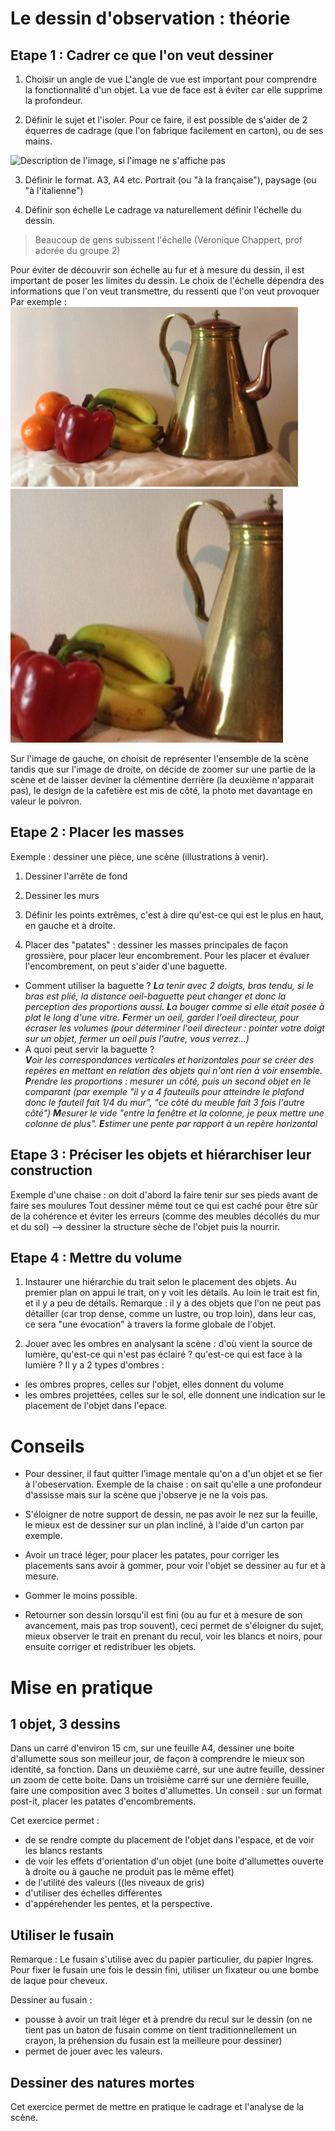 <!-- TITLE: Dessin d'observation -->
<!-- SUBTITLE: Guide pour analyser une scène/des objets observés, et les dessiner  -->

# Le dessin d'observation : théorie

## Etape 1 : Cadrer ce que l'on veut dessiner 


1. Choisir un angle de vue 
L'angle de vue est important pour comprendre la fonctionnalité d'un objet. La vue de face est à éviter car elle supprime la profondeur. 

2. Définir le sujet et l'isoler. 
Pour ce faire, il est possible de s'aider de 2 équerres de cadrage (que l'on fabrique facilement en carton), ou de ses mains. 

![Description de l'image, si l'image ne s'affiche pas](https://consciencejoyeuse.files.wordpress.com/2017/11/cadrage-photographie.jpg  "Cadrer notre dessin à l'aide des mains")

3. Définir le format.
A3, A4 etc.
Portrait (ou "à la française"), paysage (ou "à l'italienne")

1. Définir son échelle
Le cadrage va naturellement définir l'échelle du dessin. 
> Beaucoup de gens subissent l'échelle (Véronique Chappert, prof adorée du groupe 2)

Pour éviter de découvrir son échelle au fur et à mesure du dessin, il est important de poser les limites du dessin. 
Le choix de l'échelle dépendra des informations que l'on veut transmettre, du ressenti que l'on veut provoquer 
Par exemple : 
![Exemple Echelle 1](/uploads/dessin-main-levee/exemple-echelle-1.png "Exemple Echelle 1") ![Exemple Echelle 2](/uploads/dessin-main-levee/exemple-echelle-2.png "Exemple Echelle 2")

Sur l'image de gauche, on choisit de représenter l'ensemble de la scène tandis que sur l'image de droite, on décide de zoomer sur une partie de la scène et de laisser deviner la clémentine derrière (la deuxième n'apparait pas), le design de la cafetière est mis de côté, la photo met davantage en valeur le poivron.  

## Etape 2 : Placer les masses

Exemple : dessiner une pièce, une scène (illustrations à venir). 

1. Dessiner l'arrête de fond

1. Dessiner les murs

1. Définir les points extrêmes, c'est à dire qu'est-ce qui est le plus en haut, en gauche et à droite. 

1. Placer des "patates" : dessiner les masses principales de façon grossière, pour placer leur encombrement. Pour les placer et évaluer l'encombrement, on peut s'aider d'une baguette. 

* Comment utiliser la baguette ? 
***L**a tenir avec 2 doigts, bras tendu, si le bras est plié, la distance oeil-baguette peut changer et donc la perception des proportions aussi. 
**L**a bouger comme si elle était posée à plat le long d'une vitre. 
**F**ermer un oeil, garder l'oeil directeur, pour écraser les volumes (pour déterminer l'oeil directeur : pointer votre doigt sur un objet, fermer un oeil puis l'autre, vous verrez...)*
* A quoi peut servir la baguette ?  
***V**oir les correspondances verticales et horizontales pour se créer des repères en mettant en relation des objets qui n'ont rien à voir ensemble. 
**P**rendre les proportions : mesurer un côté, puis un second objet en le comparant (par exemple "il y a 4 fauteuils pour atteindre le plafond donc le fauteil fait 1/4 du mur", "ce côté du meuble fait 3 fois l'autre côté")
**M**esurer le vide "entre la fenêtre et la colonne, je peux mettre une colonne de plus". 
**E**stimer une pente par rapport à un repère horizontal* 

## Etape 3 : Préciser les objets et hiérarchiser leur construction

Exemple d'une chaise : on doit d'abord la faire tenir sur ses pieds avant de faire ses moulures
Tout dessiner même tout ce qui est caché pour être sûr de la cohérence et éviter les erreurs (comme des meubles décollés du mur et du sol) --> dessiner la structure sèche de l'objet puis la nourrir. 

## Etape 4 : Mettre du volume
1. Instaurer une hiérarchie du trait selon le placement des objets. 
Au premier plan on appui le trait, on y voit les détails.
Au loin le trait est fin, et il y a peu de détails.
Remarque : il y a des objets que l'on ne peut pas détailler (car trop dense, comme un lustre, ou trop loin), dans leur cas, ce sera "une évocation" à travers la forme globale de l'objet.  

1. Jouer avec les ombres en analysant la scène :  d'où vient la source de lumière, qu'est-ce qui n'est pas éclairé ? qu'est-ce qui est face à la lumière ? 
Il y a 2 types d'ombres : 
* les ombres propres, celles sur l'objet, elles donnent du volume 
* les ombres projettées, celles sur le sol, elle donnent une indication sur le placement de l'objet dans l'epace.


# Conseils 
* Pour dessiner, il faut quitter l'image mentale qu'on a d'un objet et se fier à l'obeservation. Exemple de la chaise : on sait qu'elle a une profondeur d'assisse mais sur la scène que j'observe je ne la vois pas. 

* S'éloigner de notre support de dessin, ne pas avoir le nez sur la feuille, le mieux est de dessiner sur un plan incliné, à l'aide d'un carton par exemple. 

* Avoir un tracé léger, pour placer les patates, pour corriger les placements sans avoir à gommer, pour voir l'objet se dessiner au fur et à mesure.

* Gommer le moins possible. 

* Retourner son dessin lorsqu'il est fini  (ou au fur et à mesure de son avancement, mais pas trop souvent), ceci permet de s'éloigner du sujet, mieux observer le trait en prenant du recul, voir les blancs et noirs, pour ensuite corriger et redistribuer les objets. 

# Mise en pratique 

## 1 objet, 3 dessins 
Dans un carré d'environ 15 cm, sur une feuille A4, dessiner une boite d'allumette sous son meilleur jour, de façon à comprendre le mieux son identité, sa fonction. 
Dans un deuxième carré, sur une autre feuille, dessiner un zoom de cette boite.
Dans un troisième carré sur une dernière feuille, faire une composition avec 3 boites d'allumettes. Un conseil : sur un format post-it, placer les patates d'encombrements. 

Cet exercice permet : 
* de se rendre compte du placement de l'objet dans l'espace, et de voir les blancs restants
* de voir les effets d'orientation d'un objet (une boite d'allumettes ouverte à droite ou à gauche ne produit pas le même effet)
* de l'utilité des valeurs ((les niveaux de gris)
* d'utiliser des échelles différentes 
* d'appérehender les pentes, et la perspective. 

## Utiliser le fusain 
Remarque : Le fusain s'utilise avec du papier particulier, du papier Ingres. Pour fixer le fusain une fois le dessin fini, utiliser un fixateur ou une bombe de laque pour cheveux. 

Dessiner au fusain : 
* pousse à avoir un trait léger et à prendre du recul sur le dessin (on ne tient pas un baton de fusain comme on tient traditionnellement un crayon, la préhension du fusain est la meilleure pour dessiner)
* permet de jouer avec les valeurs. 

## Dessiner des natures mortes 
Cet exercice permet de mettre en pratique le cadrage et l'analyse de la scène. 

